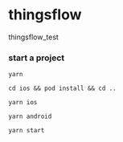 # thingsflow
thingsflow_test

### start a project
```
yarn

cd ios && pod install && cd ..

yarn ios

yarn android

yarn start
```
